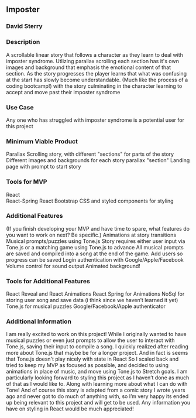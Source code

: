 ## Imposter
### David Sterry

### Description
A scrollable linear story that follows a character as they learn to deal with imposter syndrome.  Utlizing parallax scrolling each section has it's own images and background that emphasis the emotional content of that section. As the story progresses the player learns that what was confusing at the start has slowly become understandable. (Much like the process of a coding bootcamp!) with the story culminating in the character learning to accept and move past their imposter syndrome 

### Use Case
Any one who has struggled with imposter syndrome is a potential user for this project

### Minimum Viable Product

Parallax Scrolling story, with different "sections" for parts of the story
Different images and backgrounds for each story parallax "section"
Landing page with prompt to start story

### Tools for MVP

React	
React-Spring
React Bootstrap
CSS and styled components for styling 

### Additional Features
(If you finish developing your MVP and have time to spare, what features do you want to work on next? Be specific.)
Animations at story transitions 
Musical prompts/puzzles using Tone.js
Story requires either user input via Tone.js or a matching game using Tone.js to advance 
All musical prompts are saved and compiled into a song at the end of the game. 
Add users so progress can be saved
Login authentication with Google/Apple/Facebook
Volume control for sound output 
Animated background! 

### Tools for Additional Features
React Reveal and React Animations React Spring for Animations 
NoSql for storing user song and save data (i think since we haven’t learned it yet)
Tone.js for musical puzzles 
Google/Facebook/Apple authenticator 

### Additional Information

I am really excited to work on this project! While I originally wanted to have musical puzzles or even just prompts to allow the user to interact with Tone.js, saving their input to compile a song. I quickly realized after reading more about Tone.js that maybe be for a longer project. And in fact is seems that Tone.js doesn't play nicely with state in React So I scaled back and tried to keep my MVP as focused as possible, and decided to using animations in place of music, and move using Tone.js to Stretch goals. I am particularly looking forward to styling this project as I haven’t done as much of that as I would like to. Along with learning more about what I can do with Tone! And of course this story is adapted from a comic story I wrote years ago and never got to do much of anything with, so I’m very happy its ended up being relevant to this project and will get to be used. Any information you have on styling in React would be much appreciated! 